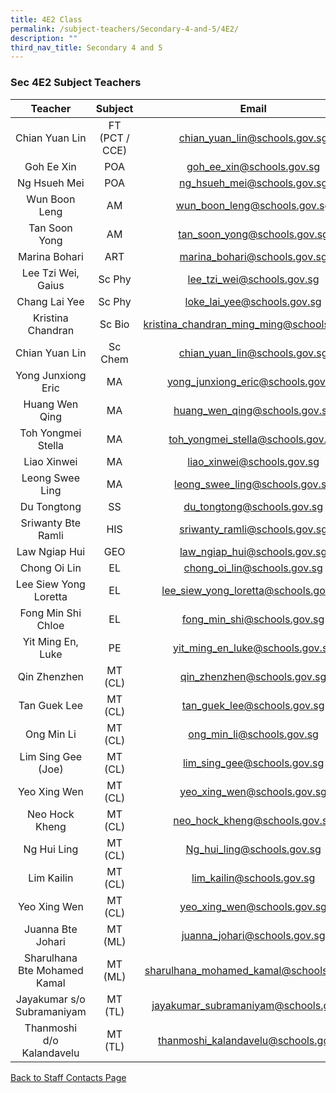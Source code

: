 ```yaml
---
title: 4E2 Class
permalink: /subject-teachers/Secondary-4-and-5/4E2/
description: ""
third_nav_title: Secondary 4 and 5
---
```

### Sec 4E2 Subject Teachers

| Teacher | Subject | Email |
|:---:|:---:|:---:|
| Chian Yuan Lin | FT (PCT / CCE) | chian_yuan_lin@schools.gov.sg |
| Goh Ee Xin | POA | goh_ee_xin@schools.gov.sg |
| Ng Hsueh Mei | POA | ng_hsueh_mei@schools.gov.sg |
| Wun Boon Leng | AM | wun_boon_leng@schools.gov.sg |
| Tan Soon Yong | AM | tan_soon_yong@schools.gov.sg |
| Marina Bohari | ART | marina_bohari@schools.gov.sg |
| Lee Tzi Wei, Gaius | Sc Phy | lee_tzi_wei@schools.gov.sg |
| Chang Lai Yee | Sc Phy | loke_lai_yee@schools.gov.sg |
| Kristina Chandran | Sc Bio | kristina_chandran_ming_ming@schools.gov.sg |
| Chian Yuan Lin | Sc Chem | chian_yuan_lin@schools.gov.sg |
| Yong Junxiong Eric | MA | yong_junxiong_eric@schools.gov.sg |
| Huang Wen Qing | MA | huang_wen_qing@schools.gov.sg |
| Toh Yongmei Stella | MA | toh_yongmei_stella@schools.gov.sg |
| Liao Xinwei | MA | liao_xinwei@schools.gov.sg |
| Leong Swee Ling | MA | leong_swee_ling@schools.gov.sg |
| Du Tongtong | SS | du_tongtong@schools.gov.sg |
| Sriwanty Bte Ramli | HIS | sriwanty_ramli@schools.gov.sg |
| Law Ngiap Hui | GEO | law_ngiap_hui@schools.gov.sg |
| Chong Oi Lin | EL | chong_oi_lin@schools.gov.sg |
| Lee Siew Yong Loretta | EL | lee_siew_yong_loretta@schools.gov.sg |
| Fong Min Shi Chloe | EL | fong_min_shi@schools.gov.sg |
| Yit Ming En, Luke | PE | yit_ming_en_luke@schools.gov.sg |
| Qin Zhenzhen | MT (CL) | qin_zhenzhen@schools.gov.sg |
| Tan Guek Lee | MT (CL) | tan_guek_lee@schools.gov.sg |
| Ong Min Li | MT (CL) | ong_min_li@schools.gov.sg |
| Lim Sing Gee (Joe) | MT (CL) | lim_sing_gee@schools.gov.sg |
| Yeo Xing Wen | MT (CL) | yeo_xing_wen@schools.gov.sg |
| Neo Hock Kheng | MT (CL) | neo_hock_kheng@schools.gov.sg |
| Ng Hui Ling | MT (CL) | Ng_hui_ling@schools.gov.sg |
| Lim Kailin | MT (CL) | lim_kailin@schools.gov.sg |
| Yeo Xing Wen | MT (CL) | yeo_xing_wen@schools.gov.sg |
| Juanna Bte Johari | MT (ML) | juanna_johari@schools.gov.sg |
| Sharulhana Bte Mohamed Kamal | MT (ML) | sharulhana_mohamed_kamal@schools.gov.sg |
| Jayakumar s/o Subramaniyam | MT (TL) | jayakumar_subramaniyam@schools.gov.sg |
| Thanmoshi d/o Kalandavelu | MT (TL) | thanmoshi_kalandavelu@schools.gov.sg | 
 
[Back to Staff Contacts Page](https://staging.d1w3gt6qa53vq2.amplifyapp.com/about-us/school-staff-contacts/)